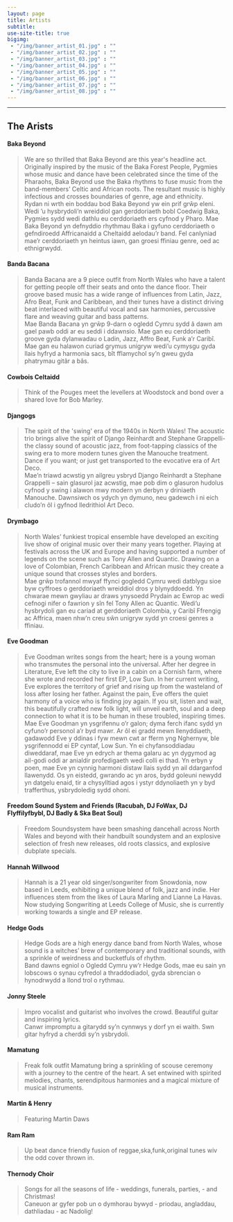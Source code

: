 ```yaml
---
layout: page
title: Artists
subtitle: 
use-site-title: true
bigimg:
 - "/img/banner_artist_01.jpg" : ""
 - "/img/banner_artist_02.jpg" : ""
 - "/img/banner_artist_03.jpg" : ""
 - "/img/banner_artist_04.jpg" : ""
 - "/img/banner_artist_05.jpg" : ""
 - "/img/banner_artist_06.jpg" : ""
 - "/img/banner_artist_07.jpg" : ""
 - "/img/banner_artist_08.jpg" : ""
---
```



___

## The Arists

#### **Baka Beyond**  
> We are so thrilled that Baka Beyond are this year's headline act. Originally inspired by the music of the Baka Forest People, Pygmies whose music and dance have been celebrated since the time of the Pharaohs, Baka Beyond use the Baka rhythms to fuse music from the band-members’ Celtic and African roots. The resultant music is highly infectious and crosses boundaries of genre, age and ethnicity.  
Rydan ni wrth ein boddau bod Baka Beyond yw ein prif grŵp eleni. Wedi ’u hysbrydoli’n wreiddiol gan gerddoriaeth bobl Coedwig Baka, Pygmies sydd wedi dathlu eu cerddoriaeth ers cyfnod y Pharo. Mae Baka Beyond yn defnyddio rhythmau Baka i gyfuno cerddoriaeth o gefndiroedd Affricanaidd a Cheltaidd aelodau’r band. Fel canlyniad mae’r cerddoriaeth yn heintus iawn, gan groesi ffiniau genre, oed ac ethnigrwydd.  

#### **Banda Bacana**  
>Banda Bacana are a 9 piece outfit from North Wales who have a talent for getting people off their seats and onto the dance floor. Their groove based music has a wide range of influences from Latin, Jazz, Afro Beat, Funk and Caribbean, and their tunes have a distinct driving beat interlaced with beautiful vocal and sax harmonies, percussive flare and weaving guitar and bass patterns.  
Mae Banda Bacana yn grŵp 9-darn o ogledd Cymru sydd â dawn am gael pawb oddi ar eu seddi i ddawnsio. Mae gan eu cerddoriaeth groove gyda dylanwadau o Ladin, Jazz, Affro Beat, Funk a’r Caribî. Mae gan eu halawon curiad grymus unigryw wedi’u cymysgu gyda llais hyfryd a harmonia sacs, bît fflamychol sy’n gweu gyda phatrymau gitâr a bâs.

#### **Cowbois Celtaidd** 
>Think of the Pouges meet the levellers at Woodstock and bond over a shared love for Bob Marley.

#### **Djangogs**   
> The spirit of the 'swing' era of the 1940s in North Wales!  The acoustic trio brings alive the spirit of Django Reinhardt and Stephane Grappelli- the classy sound of acoustic jazz, from foot-tapping classics of the swing era to more modern tunes given the Manouche treatment. Dance if you want; or just get transported to the evocative era of Art Deco.  
Mae’n triawd acwstig yn ailgreu ysbryd Django Reinhardt a Stephane Grappelli – sain glasurol jaz acwstig, mae pob dim o glasuron hudolus cyfnod y swing i alawon mwy  modern yn derbyn y driniaeth Manouche. Dawnsiwch os ydych yn dymuno, neu gadewch i ni eich cludo’n ôl i gyfnod lledrithiol Art Deco.
   
#### **Drymbago**
> North Wales’ funkiest tropical ensemble have developed an exciting live show of original music over their many years together. Playing at festivals across the UK and Europe and having supported a number of legends on the scene such as Tony Allen and Quantic. Drawing on a love of Colombian, French Caribbean and African music they create a unique sound that crosses styles and borders.  
Mae grŵp trofannol mwyaf ffynci gogledd Cymru wedi datblygu sioe byw cyffroes o gerddoriaeth wreiddiol dros y blynyddoedd. Yn chwarae mewn gwyliau ar draws ynysoedd Prydain ac Ewrop ac wedi cefnogi nifer o fawrion y sîn fel Tony Allen ac Quantic. Wedi’u hysbrydoli gan eu cariad at gerddoriaeth Colombia, y Caribî Ffrengig ac Affrica, maen nhw’n creu sŵn unigryw sydd yn croesi genres a ffiniau. 

#### **Eve Goodman**  
> Eve Goodman writes songs from the heart; here is a young woman who transmutes the personal into the universal. After her degree in Literature, Eve left the city to live in a cabin on a Cornish farm, where she wrote and recorded her first EP, Low Sun. In her current writing, Eve explores the territory of grief and rising up from the wasteland of loss after losing her father. Against the pain, Eve offers the quiet harmony of a voice who is finding joy again. If you sit, listen and wait, this beautifully crafted new folk light, will unveil earth, soul and a deep connection to what it is to be human in these troubled, inspiring times.  
Mae Eve Goodman yn ysgrifennu o’r galon; dyma ferch ifanc sydd yn cyfuno’r personol a’r byd mawr.  Ar ôl ei gradd mewn llenyddiaeth, gadawodd Eve y ddinas i fyw mewn cwt ar fferm yng Nghernyw, ble ysgrifennodd ei EP cyntaf, Low Sun. Yn ei chyfansoddiadau diweddaraf, mae Eve yn edrych ar thema galaru ac yn dygymod ag ail-godi oddi ar anialdir profedigaeth wedi colli ei thad. Yn erbyn y poen, mae Eve yn cynnig harmoni distaw llais sydd yn ail ddarganfod llawenydd. Os yn eistedd, gwrando ac yn aros, bydd goleuni newydd yn datgelu enaid, tir a chysylltiad agos i ystyr ddynoliaeth yn y byd trafferthus, ysbrydoledig sydd ohoni.   

#### **Freedom Sound System and Friends (Racubah, DJ FoWax, DJ Flyffilyfbybl, DJ Badly & Ska Beat Soul)**
> Freedom Soundsystem have been smashing dancehall across North Wales and beyond with their handbuilt soundystem and an explosive selection of fresh new releases, old roots classics, and explosive dubplate specials.

#### **Hannah Willwood**  
> Hannah is a 21 year old singer/songwriter from Snowdonia, now based in Leeds, exhibiting a unique blend of folk, jazz and indie. Her influences stem from the likes of Laura Marling and Lianne La Havas. Now studying Songwriting at Leeds College of Music, she is currently working towards a single and EP release.  

#### **Hedge Gods**  
> Hedge Gods are a high energy dance band from North Wales, whose sound is a witches’ brew of contemporary and traditional sounds, with a sprinkle of weirdness and bucketfuls of rhythm.  
Band dawns egniol o Ogledd Cymru yw’r Hedge Gods, mae eu sain yn lobscows o synau cyfredol a thraddodiadol, gyda sbrencian o hynodrwydd a llond trol o rythmau.  

#### **Jonny Steele**  
> Impro vocalist and guitarist who involves the crowd. Beautiful guitar and inspiring lyrics.  
Canwr impromptu a gitarydd sy’n cynnwys y dorf yn ei waith. Swn gitar hyfryd a cherddi sy’n ysbrydoli.

#### **Mamatung**   
> Freak folk outfit Mamatung bring a sprinkling of scouse ceremony with a journey to the centre of the heart. A set entwined with spirited melodies, chants, serendipitous harmonies and a magical mixture of musical instruments.

#### **Martin & Henry**
> Featuring Martin Daws

#### **Ram Ram**  
> Up beat dance friendly fusion of reggae,ska,funk,original tunes wiv the odd cover thrown in.  

#### **Thernody Choir**  
> Songs for all the seasons of life - weddings, funerals, parties, - and Christmas!  
Caneuon ar gyfer pob un o dymhorau bywyd - priodau, angladdau, dathliadau - ac Nadolig!  



